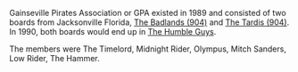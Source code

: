 Gainseville Pirates Association or GPA existed in 1989 and consisted of two boards from Jacksonville Florida, [The Badlands (904)](https://demozoo.org/bbs/1472/) and [The Tardis (904)](https://demozoo.org/bbs/3684/). 
In 1990, both boards would end up in [The Humble Guys](/g/the-humble-guys). 

The members were The Timelord, Midnight Rider, Olympus, Mitch Sanders, Low Rider, The Hammer.